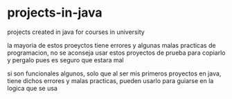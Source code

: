 # projects-in-java
projects created in java for courses in university

la mayoria de estos proeyctos tiene errores y algunas malas practicas de programacion, no se aconseja usar estos proyectos de prueba para copiarlo y pergalo pues es seguro que estara mal

si son funcionales algunos, solo que al ser mis primeros proyectos en java, tiene dichos errores y malas practicas, pueden usarlo para guiarse en la logica que se usa
